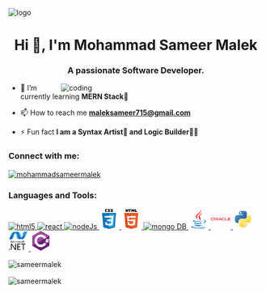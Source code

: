 ![logo](https://github.com/SameerMalek/SameerMalek/blob/main/Software%20Developer%20(1).png)
<h1 align="center">Hi 👋, I'm Mohammad Sameer Malek</h1>
<h3 align="center">A passionate Software Developer.</h3>

<img align="right" alt="coding" width="400" src="https://cdn.dribbble.com/users/1292677/screenshots/6139167/avento.gif">

- 🌱 I’m currently learning **MERN Stack🎯**

- 📫 How to reach me **maleksameer715@gmail.com**

- ⚡ Fun fact **I am a Syntax Artist🎨 and Logic Builder🧑‍💻**

<h3 align="left">Connect with me:</h3>
<p align="left">
<a href="https://linkedin.com/in/mohammadsameermalek" target="blank"><img align="center" src="https://raw.githubusercontent.com/rahuldkjain/github-profile-readme-generator/master/src/images/icons/Social/linked-in-alt.svg" alt="mohammadsameermalek" height="30" width="40" /></a>
</p>

<h3 align="left">Languages and Tools:</h3>
<p align="left"> <a href="https://www.w3schools.com/js/" target="_blank" rel="noreferrer"> <img src="https://raw.githubusercontent.com/jmnote/z-icons/master/svg/javascript.svg" alt="html5" width="40" height="40"/> </a><a href="https://www.react.dev/" target="_blank" rel="noreferrer"> <img src="https://img.icons8.com/external-tal-revivo-color-tal-revivo/24/external-react-a-javascript-library-for-building-user-interfaces-logo-color-tal-revivo.png" alt="react" width="40" height="40"/> </a><a href="https://nodejs.org/" target="_blank" rel="noreferrer"> <img src="https://img.icons8.com/fluency/48/node-js.png" alt="nodeJs" width="40" height="40"/> </a> <a href="https://www.w3schools.com/css/" target="_blank" rel="noreferrer"> <img src="https://raw.githubusercontent.com/devicons/devicon/master/icons/css3/css3-original-wordmark.svg" alt="css3" width="40" height="40"/> </a><a href="https://www.w3.org/html/" target="_blank" rel="noreferrer"> <img src="https://raw.githubusercontent.com/devicons/devicon/master/icons/html5/html5-original-wordmark.svg" alt="html5" width="40" height="40"/> </a><a href="https://www.mongodb.com" target="_blank" rel="noreferrer"> <img src="https://static-00.iconduck.com/assets.00/mongodb-plain-wordmark-icon-512x508-g16o7v4q.png" alt="mongo DB" width="40" height="40"/> </a> <a href="https://www.java.com" target="_blank" rel="noreferrer"> <img src="https://raw.githubusercontent.com/devicons/devicon/master/icons/java/java-original.svg" alt="java" width="40" height="40"/> </a> <a href="https://www.oracle.com/" target="_blank" rel="noreferrer"> <img src="https://raw.githubusercontent.com/devicons/devicon/master/icons/oracle/oracle-original.svg" alt="oracle" width="40" height="40"/> </a> <a href="https://www.python.org" target="_blank" rel="noreferrer"> <img src="https://raw.githubusercontent.com/devicons/devicon/master/icons/python/python-original.svg" alt="python" width="40" height="40"/> </a> <a href="https://dotnet.microsoft.com/" target="_blank" rel="noreferrer"> <img src="https://raw.githubusercontent.com/devicons/devicon/master/icons/dot-net/dot-net-original-wordmark.svg" alt="dotnet" width="40" height="40"/> </a> <a href="https://www.w3schools.com/cs/" target="_blank" rel="noreferrer"> <img src="https://raw.githubusercontent.com/devicons/devicon/master/icons/csharp/csharp-original.svg" alt="csharp" width="40" height="40"/> </a> </p>

<p><img align="center" src="https://github-readme-stats.vercel.app/api/top-langs?username=sameermalek&show_icons=true&locale=en&layout=compact" alt="sameermalek" /></p>

<p><img align="center" src="https://github-readme-streak-stats.herokuapp.com/?user=sameermalek&" alt="sameermalek" /></p>
